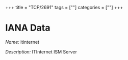+++
title = "TCP/2691"
tags = [""]
categories = [""]
+++

# IANA Data

_Name:_ itinternet

_Description:_ ITInternet ISM Server

